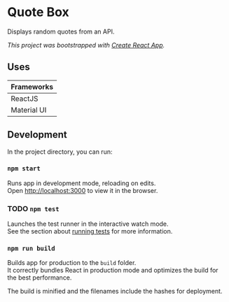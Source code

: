 # Quote Box

Displays random quotes from an API.

*This project was bootstrapped with [Create React App](https://github.com/facebook/create-react-app).*

## Uses

| Frameworks      |
|-----------------|
| ReactJS         |
| Material UI     |

## Development

In the project directory, you can run:

### `npm start`

Runs app in development mode, reloading on edits.\
Open [http://localhost:3000](http://localhost:3000) to view it in the browser.

### TODO `npm test`

Launches the test runner in the interactive watch mode.\
See the section about [running tests](https://facebook.github.io/create-react-app/docs/running-tests) for more information.

### `npm run build`

Builds app for production to the `build` folder.\
It correctly bundles React in production mode and optimizes the build for the best performance.

The build is minified and the filenames include the hashes for deployment.
